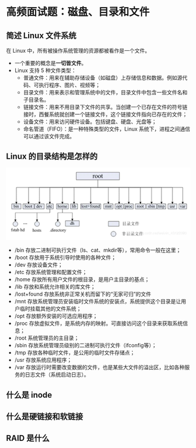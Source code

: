 # 高频面试题：磁盘、目录和文件

## 简述 Linux 文件系统

在 Linux 中，所有被操作系统管理的资源都被看作是一个文件。

* 一个重要的概念是**一切皆文件**。
* Linux 支持 5 种文件类型：
  * 普通文件：用来在辅助存储设备（如磁盘）上存储信息和数据。例如源代码、可执行程序、图片、视频等；
  * 目录文件：用来表示和管理系统中的文件，目录文件中包含一些文件名和子目录名。
  * 链接文件：用来不用目录下文件的共享。当创建一个已存在文件的符号链接时，西餐系统就创建一个链接文件，这个链接文件指向已存在的文件；
  * 设备文件：用来访问硬件设备。包括键盘、硬盘、光盘等；
  * 命名管道（FIFO）：是一种特殊类型的文件，Linux 系统下，进程之间通信可以通过该文件完成。

## Linux 的目录结构是怎样的

![Linux的目录结构](resources/Linux的目录结构.png)

* /bin  存放二进制可执行文件（ls、cat、mkdir等），常用命令一般在这里；
* /boot 存放用于系统引导时使用的各种文件；
* /dev  存放设备文件；
* /etc  存放系统管理和配置文件；
* /home 存放所有用户文件的根目录，是用户主目录的基点；
* /lib  存放和系统允许相关的库文件；
* /lost+found 存放系统非正常关机而留下的“无家可归”的文件
* /mnt  存放系统管理员安装临时文件系统的安装点，系统提供这个目录是让用户临时挂载其他的文件系统；
* /opt  存放额外安装的可选应用程序；
* /proc 存放虚拟文件，是系统内存的映射。可直接访问这个目录来获取系统信息；
* /root 系统管理员的主目录；
* /sbin 存放系统管理员级别的二进制可执行文件（ifconfig等）；
* /tmp  存放各种临时文件，是公用的临时文件存储点；
* /usr  存放系统应用程序；
* /var  存放运行时需要改变数据的文件，也是某些大文件的溢出区，比如各种服务的日志文件（系统启动日志）。

## 什么是 inode

## 什么是硬链接和软链接

## RAID 是什么